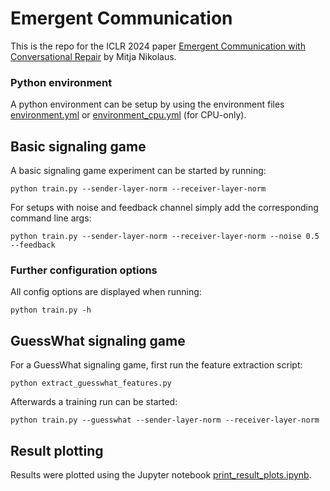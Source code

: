 # Emergent Communication

This is the repo for the ICLR 2024 paper [Emergent Communication with Conversational Repair](https://openreview.net/pdf?id=Sy8upuD6Bw) by Mitja Nikolaus.

### Python environment

A python environment can be setup by using the environment files [environment.yml](environment.yml) or
[environment_cpu.yml](environment_cpu.yml) (for CPU-only).

## Basic signaling game
A basic signaling game experiment can be started by running:
```
python train.py --sender-layer-norm --receiver-layer-norm
```

For setups with noise and feedback channel simply add the corresponding command line args:
```
python train.py --sender-layer-norm --receiver-layer-norm --noise 0.5 --feedback
```

### Further configuration options

All config options are displayed when running:
```
python train.py -h
```

## GuessWhat signaling game

For a GuessWhat signaling game, first run the feature extraction script:
```
python extract_guesswhat_features.py
```

Afterwards a training run can be started:
```
python train.py --guesswhat --sender-layer-norm --receiver-layer-norm
```

## Result plotting

Results were plotted using the Jupyter notebook [print_result_plots.ipynb](print_result_plots.ipynb).
